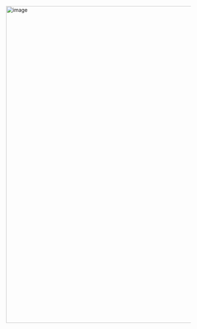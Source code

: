 <img width="863" alt="image" src="https://github.com/humbleLiam/web134L9/assets/127681011/27a51585-ccbf-4f86-b6fb-c72fb95b9863">
